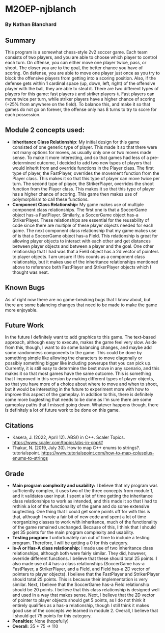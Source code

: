 # M2OEP-njblanch
### By Nathan Blanchard

## Summary
This program is a somewhat chess-style 2v2 soccer game. Each team consists of two players, and you are able to choose 
which player to control each turn. On offense, you can either move one player twice, pass, or shoot. The closer you are 
to the goal, the better chance you have of scoring. On defense, you are able to move one player just once as you try to 
block the offensive players from getting into a scoring position. Also, if the defense gets within 1 cardinal space (up, 
down, left, right) of the offensive player with the ball, they are able to steal it. There are two different types of
players for this game: fast players `𖨆` and striker players `𖠋`. Fast players can move twice per turn, while striker
players have a higher chance of scoring (+25% from anywhere on the field). To balance this, and make it so 
that games do not go on forever, the offense only has 8 turns to try to score for each possession.

## Module 2 concepts used:
- **Inheritance Class Relationship:**
My initial design for this game consisted of one generic type of player. This made it so that there were not many
options for moves, as usually only one or two moves made sense. To make it more interesting, and so that games had
less of a pre-determined outcome, I decided to add two new types of players that would inherit from and override
functions in the Player class. The first type of player, the FastPlayer, overrides the movement function from the Player
class. This makes it so that this type of player can move twice per turn. The second type of player, the StrikerPlayer,
overrides the shoot function from the Player class. This makes it so that this type of player has a higher chance of
scoring. This game then makes use of polymorphism to call these functions.
- **Component Class Relationship:**
My game makes use of multiple component class relationships. The first one is that a SoccerGame object has-a FastPlayer.
Similarly, a SoccerGame object has-a StrikerPlayer. These relationships are essential for the reusability of code since
there are multiple of these player objects needed for each game. The next component class relationship that my game
makes use of is that a SoccerGame object has-a Field. This relationship is great for allowing player objects to interact
with each other and get distances between player objects and between a player and the goal. One other relationship that
I had was that a Field object has a 2d vector of pointers to player objects. I am unsure if this counts as a component
class relationship, but it makes use of the inheritance relationships mentioned above to reference both FastPlayer and
StrikerPlayer objects which I thought was neat.

## Known Bugs
As of right now there are no game-breaking bugs that I know about, but there are some balancing changes that need to be made to make the game more enjoyable.

## Future Work
In the future I definitely want to add graphics to this game. The text-based approach, although easy to execute, makes 
the game feel very slow. Aside from this, though, I want to do some balancing changes, and maybe add some randomness 
components to the game. This could be done by something simple like allowing the characters to move diagonally or 
possibly something bigger like including powerups that you can pick up. Currently, it is still easy to determine the 
best move in any scenario, and this makes it so that most games have the same outcome. This is something that I improved 
in this version by making different types of player objects, so that you have more of a choice about where to move and 
when to shoot, but it would be interesting in the future to experiment more with how to improve this aspect of the 
gameplay. In addition to this, there is definitely some more bugtesting that needs to be done as I'm sure there are some 
gameplay paths that I missed going down. Whatever happens though, there is definitely a lot of future work to be done on 
this game.

## Citations
- Kasera, J. (2022, April 12). ABS() in C++. Scaler Topics. https://www.scaler.com/topics/abs-in-cpp/#
- Thakur, N. (2019, July 30). How to map C++ enums to strings?. tutorialspoint. https://www.tutorialspoint.com/how-to-map-cplusplus-enums-to-strings

## Grade
- **Main program complexity and usability:** I believe that my program was sufficiently complex, it uses two of the 
three concepts from module 1, and it validates user input. I spent a lot of time getting the inheritance class
relationships to work as intended, and this made it so that I had to rethink a lot of the functionality of the game and 
do some extensive bugtesting. One thing that I could get some points off for with this is that, although I wrote a fair
bit of new code and spent a lot of time reorganizing classes to work with inheritance, much of the functionality of the 
game remained unchanged. Because of this, I think that I should get 35 points for the main program complexity and
usability.
- **Testing program:** I unfortunately ran out of time to include a testing program. Therefore, I will be getting a 0
for this category.
- **Is-A or Has-A class relationship:** I made use of two inheritance class relationships, although both were fairly
similar. They did, however, override different functions. I believe that these should total 25 points. I also made
use of 4 has-a class relationships (SoccerGame has-a FastPlayer, a StrikerPlayer, and a Field, and Field has-a 2D vector
of pointers to player objects). I believe that the FastPlayer and StrikerPlayer should total 25 points. This is because
their implementation is very similar. Next, I believe that the SoccerGame has-a Field relationship should be 20 points.
I believe that this class relationship is designed well and used in a way that makes sense. Next, I believe that the 2D
vector of pointer to player objects should get 5 points, as I do not think it entirely qualifies as a has-a relationship,
though I still think it makes good use of the concepts we learned in module 2. Overall, I believe that I should get 75
points for this category.
- **Penalties:** None (hopefully)
- **Overall:** 35 + 75 -> 110